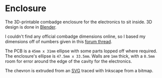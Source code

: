 # Enclosure

The 3D-printable combadge enclosure for the electronics to sit inside. 3D design is done in [Blender](https://www.blender.org/).

I couldn't find any official combadge dimensions online, so I based my dimensions off of numbers given in this [forum thread](https://www.therpf.com/forums/threads/dimensions-of-star-trek-communicator-badge.266118/).

The PCB is a `45mm x 31mm` ellipse with some parts lopped off where required.
The enclosure's ellipse is `47.5mm x 33.5mm`. Walls are `1mm` thick, with a `0.5mm` room for error around the edge of the cavity for the electronics.

The chevron is extruded from an [SVG](chevron.svg) traced with Inkscape from a bitmap.
